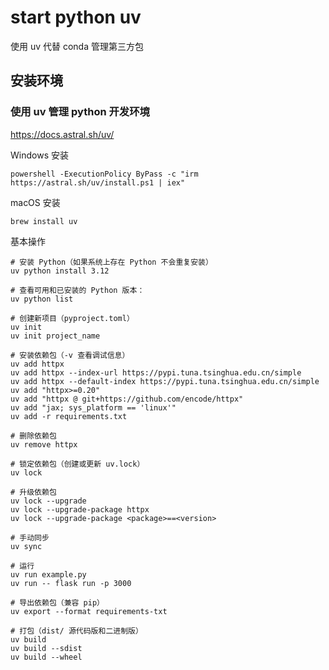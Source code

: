 # start python uv

使用 uv 代替 conda 管理第三方包

## 安装环境

### 使用 uv 管理 python 开发环境

<https://docs.astral.sh/uv/>

Windows 安装

```shell
powershell -ExecutionPolicy ByPass -c "irm https://astral.sh/uv/install.ps1 | iex"
```

macOS 安装

```shell
brew install uv
```

基本操作

```shell
# 安装 Python（如果系统上存在 Python 不会重复安装）
uv python install 3.12

# 查看可用和已安装的 Python 版本：
uv python list

# 创建新项目（pyproject.toml）
uv init
uv init project_name

# 安装依赖包（-v 查看调试信息）
uv add httpx
uv add httpx --index-url https://pypi.tuna.tsinghua.edu.cn/simple
uv add httpx --default-index https://pypi.tuna.tsinghua.edu.cn/simple
uv add "httpx>=0.20"
uv add "httpx @ git+https://github.com/encode/httpx"
uv add "jax; sys_platform == 'linux'"
uv add -r requirements.txt

# 删除依赖包
uv remove httpx

# 锁定依赖包（创建或更新 uv.lock）
uv lock

# 升级依赖包
uv lock --upgrade
uv lock --upgrade-package httpx
uv lock --upgrade-package <package>==<version>

# 手动同步
uv sync

# 运行
uv run example.py
uv run -- flask run -p 3000

# 导出依赖包（兼容 pip）
uv export --format requirements-txt

# 打包（dist/ 源代码版和二进制版）
uv build
uv build --sdist
uv build --wheel
```
